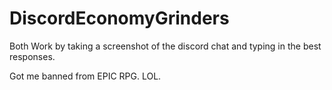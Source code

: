 # DiscordEconomyGrinders
Both Work by taking a screenshot of the discord chat and typing in the best responses. 

Got me banned from EPIC RPG. LOL.
